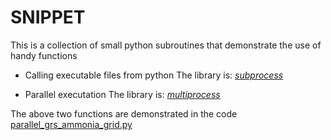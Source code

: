 # SNIPPET
This is a collection of small python subroutines that demonstrate the use of 
handy functions

* Calling executable files from python
The library is:
[*subprocess*](https://docs.python.org/2/library/subprocess.html#module-subprocess)

* Parallel executation
The library is:
[*multiprocess*](https://docs.python.org/2/library/multiprocessing.html)

The above two functions are demonstrated in the code
[parallel\_grs\_ammonia\_grid.py](https://github.com/luminoctum/snippet/blob/a90ca1fffef759d5bcc89d54689dbea6eb6015a8/parallel_grs_ammonia_grid.py)


